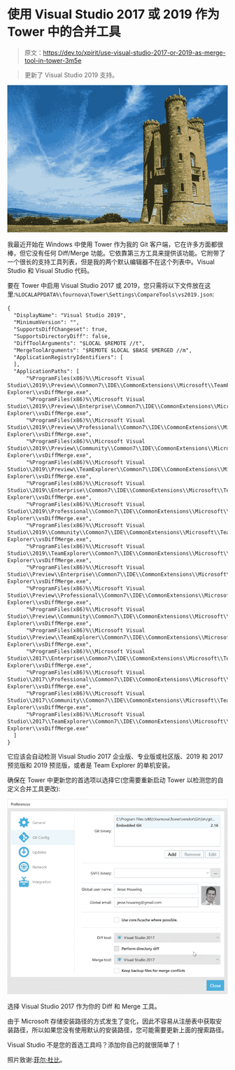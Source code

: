 # 使用 Visual Studio 2017 或 2019 作为 Tower 中的合并工具

> 原文：<https://dev.to/xpirit/use-visual-studio-2017-or-2019-as-merge-tool-in-tower-3m5e>

> 更新了 Visual Studio 2019 支持。

[![Use Visual Studio 2017 or 2019 as merge tool in Tower](img/6b15ae2f1b9f283e86e6e90c7e62f334.png)](https://res.cloudinary.com/practicaldev/image/fetch/s--dRNEtA8I--/c_limit%2Cf_auto%2Cfl_progressive%2Cq_auto%2Cw_880/https://jessehouwing.net/conteimg/2018/07/19340354430_4329b4584e_k.jpg)

我最近开始在 Windows 中使用 Tower 作为我的 Git 客户端，它在许多方面都很棒，但它没有任何 Diff/Merge 功能。它依靠第三方工具来提供该功能。它附带了一个很长的支持工具列表，但是我的两个默认编辑器不在这个列表中。Visual Studio 和 Visual Studio 代码。

要在 Tower 中启用 Visual Studio 2017 或 2019，您只需将以下文件放在这里:`%LOCALAPPDATA%\fournova\Tower\Settings\CompareTools\vs2019.json`:

```
{
  "DisplayName": "Visual Studio 2019",
  "MinimumVersion": "",
  "SupportsDiffChangeset": true,
  "SupportsDirectoryDiff": false,
  "DiffToolArguments": "$LOCAL $REMOTE //t",
  "MergeToolArguments": "$REMOTE $LOCAL $BASE $MERGED //m",
  "ApplicationRegistryIdentifiers": [
  ],
  "ApplicationPaths": [
      "%ProgramFiles(x86)%\\Microsoft Visual Studio\\2019\\Preview\\Common7\\IDE\\CommonExtensions\\Microsoft\\TeamFoundation\\Team Explorer\\vsDiffMerge.exe",
      "%ProgramFiles(x86)%\\Microsoft Visual Studio\\2019\\Preview\\Enterprise\\Common7\\IDE\\CommonExtensions\\Microsoft\\TeamFoundation\\Team Explorer\\vsDiffMerge.exe",
      "%ProgramFiles(x86)%\\Microsoft Visual Studio\\2019\\Preview\\Professional\\Common7\\IDE\\CommonExtensions\\Microsoft\\TeamFoundation\\Team Explorer\\vsDiffMerge.exe",
      "%ProgramFiles(x86)%\\Microsoft Visual Studio\\2019\\Preview\\Community\\Common7\\IDE\\CommonExtensions\\Microsoft\\TeamFoundation\\Team Explorer\\vsDiffMerge.exe",  
      "%ProgramFiles(x86)%\\Microsoft Visual Studio\\2019\\Preview\\TeamExplorer\\Common7\\IDE\\CommonExtensions\\Microsoft\\TeamFoundation\\Team Explorer\\vsDiffMerge.exe",  
      "%ProgramFiles(x86)%\\Microsoft Visual Studio\\2019\\Enterprise\\Common7\\IDE\\CommonExtensions\\Microsoft\\TeamFoundation\\Team Explorer\\vsDiffMerge.exe",
      "%ProgramFiles(x86)%\\Microsoft Visual Studio\\2019\\Professional\\Common7\\IDE\\CommonExtensions\\Microsoft\\TeamFoundation\\Team Explorer\\vsDiffMerge.exe",
      "%ProgramFiles(x86)%\\Microsoft Visual Studio\\2019\\Community\\Common7\\IDE\\CommonExtensions\\Microsoft\\TeamFoundation\\Team Explorer\\vsDiffMerge.exe",
      "%ProgramFiles(x86)%\\Microsoft Visual Studio\\2019\\TeamExplorer\\Common7\\IDE\\CommonExtensions\\Microsoft\\TeamFoundation\\Team Explorer\\vsDiffMerge.exe",
      "%ProgramFiles(x86)%\\Microsoft Visual Studio\\Preview\\Enterprise\\Common7\\IDE\\CommonExtensions\\Microsoft\\TeamFoundation\\Team Explorer\\vsDiffMerge.exe",
      "%ProgramFiles(x86)%\\Microsoft Visual Studio\\Preview\\Professional\\Common7\\IDE\\CommonExtensions\\Microsoft\\TeamFoundation\\Team Explorer\\vsDiffMerge.exe",
      "%ProgramFiles(x86)%\\Microsoft Visual Studio\\Preview\\Community\\Common7\\IDE\\CommonExtensions\\Microsoft\\TeamFoundation\\Team Explorer\\vsDiffMerge.exe",  
      "%ProgramFiles(x86)%\\Microsoft Visual Studio\\Preview\\TeamExplorer\\Common7\\IDE\\CommonExtensions\\Microsoft\\TeamFoundation\\Team Explorer\\vsDiffMerge.exe",  
      "%ProgramFiles(x86)%\\Microsoft Visual Studio\\2017\\Enterprise\\Common7\\IDE\\CommonExtensions\\Microsoft\\TeamFoundation\\Team Explorer\\vsDiffMerge.exe",
      "%ProgramFiles(x86)%\\Microsoft Visual Studio\\2017\\Professional\\Common7\\IDE\\CommonExtensions\\Microsoft\\TeamFoundation\\Team Explorer\\vsDiffMerge.exe",
      "%ProgramFiles(x86)%\\Microsoft Visual Studio\\2017\\Community\\Common7\\IDE\\CommonExtensions\\Microsoft\\TeamFoundation\\Team Explorer\\vsDiffMerge.exe",
      "%ProgramFiles(x86)%\\Microsoft Visual Studio\\2017\\TeamExplorer\\Common7\\IDE\\CommonExtensions\\Microsoft\\TeamFoundation\\Team Explorer\\vsDiffMerge.exe"
  ]
} 
```

它应该会自动检测 Visual Studio 2017 企业版、专业版或社区版、2019 和 2017 预览版和 2019 预览版，或者是 Team Explorer 的单机安装。

确保在 Tower 中更新您的首选项以选择它(您需要重新启动 Tower 以检测您的自定义合并工具更改):

[![Use Visual Studio 2017 or 2019 as merge tool in Tower](img/344ca480d42b4b3856bd236e6175ea8a.png)](https://res.cloudinary.com/practicaldev/image/fetch/s--ZV91T3s6--/c_limit%2Cf_auto%2Cfl_progressive%2Cq_auto%2Cw_880/https://jessehouwing.net/conteimg/2018/07/image-13.png) 

<figcaption>选择 Visual Studio 2017 作为你的 Diff 和 Merge 工具。</figcaption>

由于 Microsoft 存储安装路径的方式发生了变化，因此不容易从注册表中获取安装路径，所以如果您没有使用默认的安装路径，您可能需要更新上面的搜索路径。

Visual Studio 不是您的首选工具吗？添加你自己的就很简单了！

照片致谢:[菲尔·杜比](https://www.flickr.com/photos/126654539@N08/19340354430)。